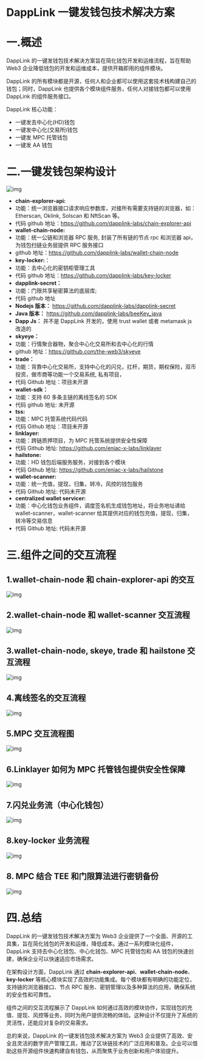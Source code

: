 # DappLink 一键发钱包技术解决方案



# **一.概述**

DappLink 的一键发钱包技术解决方案旨在简化钱包开发和运维流程，旨在帮助 Web3 企业降低钱包的开发和运维成本，提供开箱即用的组件模块。

DappLink 的所有模块都是开源，任何人和企业都可以使用这套技术栈构建自己的钱包；同时，DappLink 也提供各个模块组件服务，任何人对接钱包都可以使用 DappLink 的组件服务接口。

DappLink 核心功能：

- 一键发去中心化(HD)钱包
- 一键发中心化(交易所)钱包
- 一键发 MPC 托管钱包
- 一键发 AA 钱包

# **二.一键发钱包架构设计**

![img](https://thewebthree.xyz/media/editor/36982017_20241012134024253507.png)

- **chain-explorer-api:**
- 功能：统一浏览器接口请求响应参数库，对接所有需要支持链的浏览器，如：Etherscan, Oklink, Solscan 和 NftScan 等。
- 代码 github 地址：https://github.com/dapplink-labs/chain-explorer-api
- **wallet-chain-node:**
- 功能：统一公链和浏览器 RPC 服务, 封装了所有链的节点 rpc 和浏览器 api，为钱包扫链业务层提供 RPC 服务接口
- github 地址：https://github.com/dapplink-labs/wallet-chain-node
- **key-locker:**：
- 功能：去中心化的密钥柜管理工具
- 代码 github 地址：https://github.com/dapplink-labs/key-locker
- **dapplink-secret：**
- 功能：门限共享秘密算法的底层库;
- 代码 github 地址
- **Nodejs 版本：** https://github.com/dapplink-labs/dapplink-secret
- **Java 版本：** https://github.com/dapplink-labs/beeKey_java
- **Dapp Js：** 并不是 DappLink 开发的，使用 trust wallet 或者 metamask js 改造的
- **skyeye：**
- 功能：行情聚合器物，聚合中心化交易所和去中心化的行情
- github 地址：https://github.com/the-web3/skyeye
- **trade：**
- 功能：背靠中心化交易所，支持中心化的闪兑，扛杆，期货，期权保险，双币投资，做市商等功能一个交易系统, 私有项目，
- 代码 Github 地址：项目未开源
- **wallet-sdk：**
- 功能：支持 60 多条主链的离线签名的 SDK
- 代码 github 地址: 未开源
- **tss:**
- 功能：MPC 托管系统代码代码
- 代码 Github 地址：项目未开源
- **linklayer:**
- 功能：跨链质押项目，为 MPC 托管系统提供安全性保障
- 代码 Github 地址: https://github.com/eniac-x-labs/linklayer
- **hailstone:**
- 功能：HD 钱包后端服务服务，对接到各个模块
- 代码 Github 地址: https://github.com/eniac-x-labs/hailstone
- **wallet-scanner:**
- 功能：统一充值，提现，归集，转冷，风控的钱包服务
- 代码 Github 地址: 代码未开源
- **centralized wallet servicer:**
- 功能：中心化钱包业务组件，调度签名机生成钱包地址，将业务地址递给 wallet-scanner，wallet-scanner 给其提供对应的钱包充值，提现，归集，转冷等交易信息
- 代码 Github 地址: 代码未开源

# **三.组件之间的交互流程**

## **1.wallet-chain-node 和 chain-explorer-api 的交互**

![img](https://thewebthree.xyz/media/editor/123_20241012134119323838.png)

## **2.wallet-chain-node 和 wallet-scanner 交互流程**

![img](https://thewebthree.xyz/media/editor/2589324_20241012134145348167.png)

## **3.wallet-chain-node, skeye, trade 和 hailstone 交互流程**

![img](https://thewebthree.xyz/media/editor/asdas3658_20241012134207959247.png)

## **4.离线签名的交互流程**

![img](https://thewebthree.xyz/media/editor/258sadasd_20241012134254354866.png)

## **5.MPC 交互流程图**

![img](https://thewebthree.xyz/media/editor/213123_20241012134314784696.png)

## **6.Linklayer 如何为 MPC 托管钱包提供安全性保障**

![img](https://thewebthree.xyz/media/editor/sad366_20241012134336917568.png)

## **7.闪兑业务流（中心化钱包）**

![img](https://thewebthree.xyz/media/editor/36asdasd_20241012134407555695.png)

## **8.key-locker 业务流程**

![img](https://thewebthree.xyz/media/editor/231231231231_20241012134442232444.png)

## **8. MPC 结合 TEE 和门限算法进行密钥备份**

![img](https://thewebthree.xyz/media/editor/asdasdasdasd5685858_20241012134510220661.png)

# **四.总结**

DappLink 的一键发钱包技术解决方案为 Web3 企业提供了一个全面、开源的工具集，旨在简化钱包的开发和运维，降低成本。通过一系列模块化组件，DappLink 支持去中心化钱包、中心化钱包、MPC 托管钱包和 AA 钱包的快速创建，确保企业可以快速适应市场需求。

在架构设计方面，DappLink 通过 **chain-explorer-api**、**wallet-chain-node**、**key-locker** 等核心模块实现了高效的功能集成。每个模块都有明确的功能定位，支持链的浏览器接口、节点 RPC 服务、密钥管理以及多种算法的应用，确保系统的安全性和可靠性。

组件之间的交互流程展示了 DappLink 如何通过高效的模块协作，实现钱包的充值、提现、风控等业务，同时为用户提供流畅的体验。这种设计不仅提升了系统的灵活性，还能应对复杂的交易需求。

总的来说，DappLink 的一键发钱包技术解决方案为 Web3 企业提供了高效、安全且灵活的数字资产管理工具，推动了区块链技术的广泛应用和普及。企业可以借助这些开源组件快速构建自有钱包，从而聚焦于业务创新和用户体验提升。